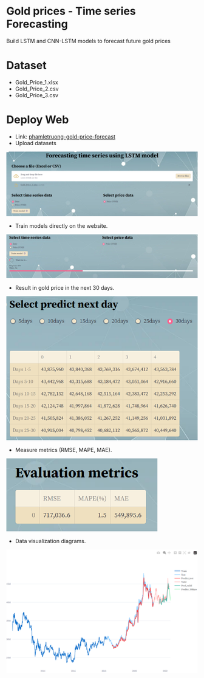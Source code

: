 # Gold prices - Time series Forecasting
Build LSTM and CNN-LSTM models to forecast future gold prices

# Dataset
- Gold_Price_1.xlsx
- Gold_Price_2.csv
- Gold_Price_3.csv

# Deploy Web
- Link: [phamletruong-gold-price-forecast](https://phamletruong-gold-price-forecast.streamlit.app/)
- Upload datasets

![upload_dataset](https://raw.githubusercontent.com/PhamLeTruong/Gold-Price-Forecast/main/upload_dataset.png)

- Train models directly on the website.

![train_model](https://raw.githubusercontent.com/PhamLeTruong/Gold-Price-Forecast/main/train_model.png)

- Result in gold price in the next 30 days.

![predict_30days](https://raw.githubusercontent.com/PhamLeTruong/Gold-Price-Forecast/main/predict_30days.png)

- Measure metrics (RMSE, MAPE, MAE).

![eval_metrics](https://raw.githubusercontent.com/PhamLeTruong/Gold-Price-Forecast/main/eval_metrics.png)

- Data visualization diagrams.

![visualize](https://raw.githubusercontent.com/PhamLeTruong/Gold-Price-Forecast/main/visualize.png)


